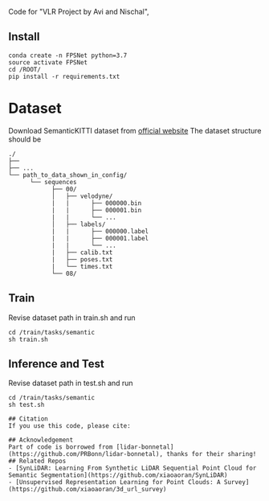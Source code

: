 
Code for "VLR Project by Avi and Nischal",


## Install
```
conda create -n FPSNet python=3.7
source activate FPSNet
cd /ROOT/
pip install -r requirements.txt
```

# Dataset
Download SemanticKITTI dataset from [official website](http://www.semantic-kitti.org/)
The dataset structure should be 
```
./
├── 
├── ...
└── path_to_data_shown_in_config/
      └── sequences
            ├── 00/           
            │   ├── velodyne/	
            |   |	   ├── 000000.bin
            |   |	   ├── 000001.bin
            |   |	   └── ...
            │   ├── labels/ 
            |   |      ├── 000000.label
            |   |      ├── 000001.label
            |   |      └── ...
            |   ├── calib.txt
            |   ├── poses.txt
            |   └── times.txt
            └── 08/
```

## Train
Revise dataset path in train.sh and run
```
cd /train/tasks/semantic
sh train.sh
```

## Inference and Test
Revise dataset path in test.sh and run
```
cd /train/tasks/semantic
sh test.sh

## Citation
If you use this code, please cite:
```

```
## Acknowledgement
Part of code is borrowed from [lidar-bonnetal](https://github.com/PRBonn/lidar-bonnetal), thanks for their sharing!
## Related Repos
- [SynLiDAR: Learning From Synthetic LiDAR Sequential Point Cloud for Semantic Segmentation](https://github.com/xiaoaoran/SynLiDAR)
- [Unsupervised Representation Learning for Point Clouds: A Survey](https://github.com/xiaoaoran/3d_url_survey)
